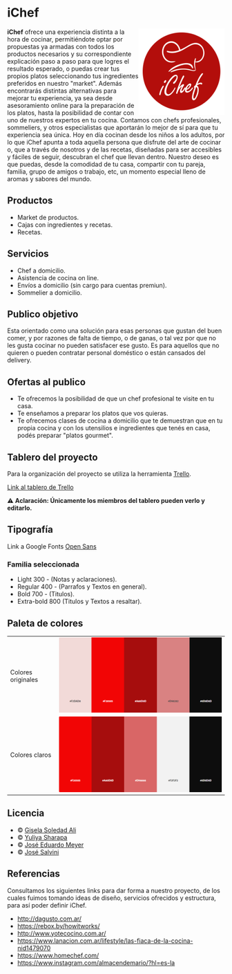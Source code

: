 # iChef
<img align="right" title="Logo iChef" alt="Logo iChef" src="./public/images/iChef-Definitivo-Web.png" width="200"/>

**iChef** ofrece una experiencia distinta a la hora de cocinar, permitiéndote optar por propuestas ya armadas con todos los productos necesarios y su correspondiente explicación paso a paso para que logres el resultado esperado, o puedas crear tus propios platos seleccionando tus ingredientes preferidos en nuestro "market".
Además encontrarás distintas alternativas para mejorar tu experiencia, ya sea desde asesoramiento online para la preparación de los platos, hasta la posibilidad de contar con uno de nuestros expertos en tu cocina. Contamos con chefs profesionales, sommeliers, y otros especialistas que aportarán lo mejor de sí para que tu experiencia sea única.
Hoy en día cocinan desde los niños a los adultos, por lo que iChef apunta a toda aquella persona que disfrute del arte de cocinar o, que a través de nosotros y de las recetas, diseñadas para ser accesibles y fáciles de seguir, descubran el chef que llevan dentro.
Nuestro deseo es que puedas, desde la comodidad de tu casa, compartir con tu pareja, familia, grupo de amigos o trabajo, etc, un momento especial lleno de aromas y sabores del mundo.

## Productos

 - Market de productos.
 - Cajas con ingredientes y recetas.
 - Recetas.

## Servicios

 - Chef a domicilio.
 - Asistencia de cocina on line.
 - Envíos a domicilio (sin cargo para cuentas premiun).
 - Sommelier a domicilio.

## Publico objetivo

Esta orientado como una solución para esas personas que gustan del buen comer, y por razones de falta de tiempo, o de ganas, o tal vez por que no les gusta cocinar no pueden satisfacer ese gusto. Es para aquellos que no quieren o pueden contratar personal doméstico o están cansados del delivery.

## Ofertas al publico

- Te ofrecemos la posibilidad de que un chef profesional te visite en tu casa.
- Te enseñamos a preparar los platos que vos quieras.
- Te ofrecemos clases de cocina a domicilio que te demuestran que en tu propia cocina y con los utensilios e ingredientes que tenés en casa, podés preparar "platos gourmet".

## Tablero del proyecto

Para la organización del proyecto se utiliza la herramienta [Trello](https://trello.com/es).

 [Link al tablero de Trello](https://trello.com/b/x1z0XHNE)

⚠ **Aclaración: Únicamente los miembros del tablero pueden verlo y editarlo.**

## Tipografía

Link a Google Fonts [Open Sans](https://fonts.google.com/specimen/Open+Sans?sidebar.open&selection.family=Open+Sans:wght@300;400;700;800)

### Familia seleccionada

* Light 300 - (Notas y aclaraciones).
* Regular 400 - (Parrafos y Textos en general).
* Bold 700 - (Titulos).
* Extra-bold 800 (Titulos y Textos a resaltar).

## Paleta de colores

<table>
    <tr>
        <td>Colores originales</td>
        <td align="left">
            <img alt="Paleta colores originales" src="./public/images/paleta_original.png" width="600"/>
        </td>
    </tr>
    <tr>
        <td>Colores claros</td>
        <td align="left">
            <img alt="Paleta colores claros" src="./public/images/paleta_claros.png" width="600"/>
        </td>
    </tr>
</table>

## Licencia

* &copy; [Gisela Soledad Ali][author1]
* &copy; [Yuliya Sharapa][author2]
* &copy; [José Eduardo Meyer][author3]
* &copy; [José Salvini][author4]

[author1]: https://github.com/Gise09
[author2]: https://github.com/yuliya-sharapa
[author3]: https://github.com/joseemeyer
[author4]: https://github.com/josesalvini

## Referencias

Consultamos los siguientes links para dar forma a nuestro proyecto, de los cuales fuimos tomando ideas de diseño, servicios ofrecidos y estructura, para así poder definir iChef.

 - http://dagusto.com.ar/
 - https://rebox.by/howitworks/
 - http://www.yotecocino.com.ar/
 - https://www.lanacion.com.ar/lifestyle/las-fiaca-de-la-cocina-nid1479070
 - https://www.homechef.com/
 - https://www.instagram.com/almacendemario/?hl=es-la